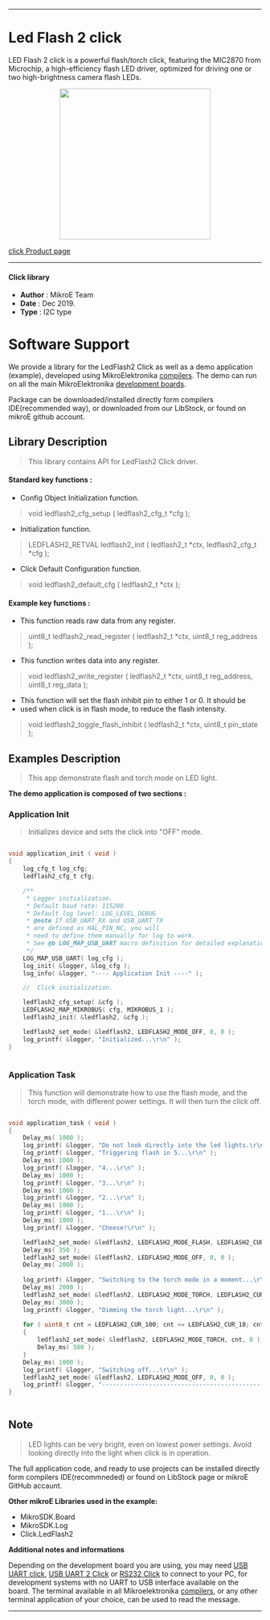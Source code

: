 

---
# Led Flash 2 click

LED Flash 2 click is a powerful flash/torch click, featuring the MIC2870 from Microchip, a high-efficiency flash LED driver, optimized for driving one or two high-brightness camera flash LEDs.

<p align="center">
  <img src="https://download.mikroe.com/images/click_for_ide/ledflash2_click.png" height=300px>
</p>

[click Product page](https://www.mikroe.com/led-flash-2-click)

---


#### Click library 

- **Author**        : MikroE Team
- **Date**          : Dec 2019.
- **Type**          : I2C type


# Software Support

We provide a library for the LedFlash2 Click 
as well as a demo application (example), developed using MikroElektronika 
[compilers](https://shop.mikroe.com/compilers). 
The demo can run on all the main MikroElektronika [development boards](https://shop.mikroe.com/development-boards).

Package can be downloaded/installed directly form compilers IDE(recommended way), or downloaded from our LibStock, or found on mikroE github account. 

## Library Description

> This library contains API for LedFlash2 Click driver.

#### Standard key functions :

- Config Object Initialization function.
> void ledflash2_cfg_setup ( ledflash2_cfg_t *cfg ); 
 
- Initialization function.
> LEDFLASH2_RETVAL ledflash2_init ( ledflash2_t *ctx, ledflash2_cfg_t *cfg );

- Click Default Configuration function.
> void ledflash2_default_cfg ( ledflash2_t *ctx );


#### Example key functions :

- This function reads raw data from any register.
> uint8_t ledflash2_read_register ( ledflash2_t *ctx, uint8_t reg_address );
 
- This function writes data into any register.
> void ledflash2_write_register ( ledflash2_t *ctx, uint8_t reg_address, uint8_t reg_data );

- This function will set the flash inhibit pin to either 1 or 0. It should be
- used when click is in flash mode, to reduce the flash intensity.
> void ledflash2_toggle_flash_inhibit ( ledflash2_t *ctx, uint8_t pin_state );

## Examples Description

> This app demonstrate flash and torch mode on LED light.

**The demo application is composed of two sections :**

### Application Init 

> Initializes device and sets the click into "OFF" mode.

```c

void application_init ( void )
{
    log_cfg_t log_cfg;
    ledflash2_cfg_t cfg;

    /** 
     * Logger initialization.
     * Default baud rate: 115200
     * Default log level: LOG_LEVEL_DEBUG
     * @note If USB_UART_RX and USB_UART_TX 
     * are defined as HAL_PIN_NC, you will 
     * need to define them manually for log to work. 
     * See @b LOG_MAP_USB_UART macro definition for detailed explanation.
     */
    LOG_MAP_USB_UART( log_cfg );
    log_init( &logger, &log_cfg );
    log_info( &logger, "---- Application Init ----" );

    //  Click initialization.

    ledflash2_cfg_setup( &cfg );
    LEDFLASH2_MAP_MIKROBUS( cfg, MIKROBUS_1 );
    ledflash2_init( &ledflash2, &cfg );

    ledflash2_set_mode( &ledflash2, LEDFLASH2_MODE_OFF, 0, 0 );
    log_printf( &logger, "Initialized...\r\n" );
}
  
```

### Application Task

> This function will demonstrate how to use the flash mode,
> and the torch mode, with different power settings. 
> It will then turn the click off.

```c

void application_task ( void )
{
    Delay_ms( 1000 );
    log_printf( &logger, "Do not look directly into the led lights.\r\n" );
    log_printf( &logger, "Triggering flash in 5...\r\n" );
    Delay_ms( 1000 );
    log_printf( &logger, "4...\r\n" );
    Delay_ms( 1000 );
    log_printf( &logger, "3...\r\n" );
    Delay_ms( 1000 );
    log_printf( &logger, "2...\r\n" );
    Delay_ms( 1000 );
    log_printf( &logger, "1...\r\n" );
    Delay_ms( 1000 );
    log_printf( &logger, "Cheese!\r\n" );

    ledflash2_set_mode( &ledflash2, LEDFLASH2_MODE_FLASH, LEDFLASH2_CUR_50, LEDFLASH2_FTMR_312 );
    Delay_ms( 350 );
    ledflash2_set_mode( &ledflash2, LEDFLASH2_MODE_OFF, 0, 0 );
    Delay_ms( 2000 );
    
    log_printf( &logger, "Switching to the torch mode in a moment...\r\n" );
    Delay_ms( 2000 );
    ledflash2_set_mode( &ledflash2, LEDFLASH2_MODE_TORCH, LEDFLASH2_CUR_100, 0 );
    Delay_ms( 3000 );
    log_printf( &logger, "Dimming the torch light...\r\n" );
    
    for ( uint8_t cnt = LEDFLASH2_CUR_100; cnt <= LEDFLASH2_CUR_18; cnt++ )
    {
        ledflash2_set_mode( &ledflash2, LEDFLASH2_MODE_TORCH, cnt, 0 );
        Delay_ms( 500 );
    }
    Delay_ms( 1000 );
    log_printf( &logger, "Switching off...\r\n" );
    ledflash2_set_mode( &ledflash2, LEDFLASH2_MODE_OFF, 0, 0 );
    log_printf( &logger, "------------------------------------------------\r\n" );
}
 

```

## Note

> LED lights can be very bright, even on lowest power settings.
> Avoid looking directly into the light when click is in operation.

The full application code, and ready to use projects can be  installed directly form compilers IDE(recommneded) or found on LibStock page or mikroE GitHub accaunt.

**Other mikroE Libraries used in the example:** 

- MikroSDK.Board
- MikroSDK.Log
- Click.LedFlash2

**Additional notes and informations**

Depending on the development board you are using, you may need 
[USB UART click](https://shop.mikroe.com/usb-uart-click), 
[USB UART 2 Click](https://shop.mikroe.com/usb-uart-2-click) or 
[RS232 Click](https://shop.mikroe.com/rs232-click) to connect to your PC, for 
development systems with no UART to USB interface available on the board. The 
terminal available in all Mikroelektronika 
[compilers](https://shop.mikroe.com/compilers), or any other terminal application 
of your choice, can be used to read the message.



---
